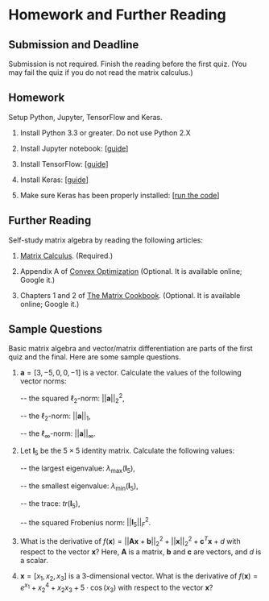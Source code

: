 Homework and Further Reading
============


Submission and Deadline
---------

Submission is not required. Finish the reading before the first quiz. (You may fail the quiz if you do not read the matrix calculus.)


Homework
---------

Setup Python, Jupyter, TensorFlow and Keras.

1. Install Python 3.3 or greater. Do not use Python 2.X
    
2. Install Jupyter notebook: [[guide](http://jupyter.org/install)]
    
3. Install TensorFlow: [[guide](https://www.tensorflow.org/install/)]
    
4. Install Keras: [[guide](https://keras.io/#installation)]
    
5. Make sure Keras has been properly installed: [[run the code](https://keras.io/#getting-started-30-seconds-to-keras)]


Further Reading
---------

Self-study matrix algebra by reading the following articles:

1. [Matrix Calculus](Reading/MatrixCalculus.pdf). (Required.)
    
2. Appendix A of [Convex Optimization]() (Optional. It is available online; Google it.)
    
3. Chapters 1 and 2 of [The Matrix Cookbook](). (Optional. It is available online; Google it.)


Sample Questions
---------

Basic matrix algebra and vector/matrix differentiation are parts of the first quiz and the final. Here are some sample questions.

1. $\mathbf{a} = [3, -5, 0, 0, -1]$ is a vector. Calculate the values of the following vector norms:

    -- the squared $\ell_2$-norm: $|| \mathbf{a} ||_2^2$, 
    
    -- the $\ell_2$-norm: $|| \mathbf{a} ||_1$,
    
    -- the $\ell_\infty$-norm: $|| \mathbf{a} ||_\infty$.

2. Let $\mathbf{I}_{5}$ be the $5\times 5$ identity matrix. Calculate the following values:

    -- the largest eigenvalue: $\lambda_{\max} ( \mathbf{I}_{5} )$,
    
    -- the smallest eigenvalue: $\lambda_{\min} ( \mathbf{I}_{5} )$,
    
    -- the trace: $tr ( \mathbf{I}_{5} )$,
    
    -- the squared Frobenius norm: $|| \mathbf{I}_{5} ||_F^2$.

3. What is the derivative of $f (\mathbf{x}) = || \mathbf{A} \mathbf{x} + \mathbf{b} ||_2^2 + || \mathbf{x} ||_2^2 + \mathbf{c}^T \mathbf{x} + d$ with respect to the vector $\mathbf{x}$? Here, $\mathbf{A}$ is a matrix, $\mathbf{b}$ and $\mathbf{c}$ are vectors, and $d$ is a scalar.

4. $\mathbf{x} = [x_1, x_2 , x_3]$ is a 3-dimensional vector. What is the derivative of $f (\mathbf{x}) = e^{x_1} + x_2^4 + x_2 x_3 + 5 \cdot \cos (x_3)$ with respect to the vector $\mathbf{x}$?
